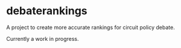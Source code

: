 # debaterankings
A project to create more accurate rankings for circuit policy debate.

Currently a work in progress.